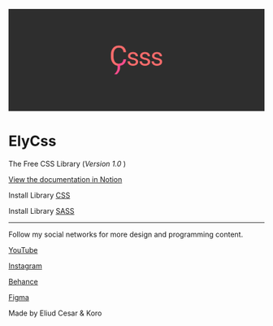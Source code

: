![elycss](./Cover.png)

# ElyCss

The Free CSS Library (_Version 1.0_ )

[View the documentation in Notion](https://eliud-koro.notion.site/ElyCsss-Librery-Css-50b2d906b47340568e16cff1e299ce8d)

Install Library [CSS](./elycsss.css)

Install Library [SASS](./elycsss.scss)


---

Follow my social networks for more design and programming content.

[YouTube](https://www.youtube.com/channel/UC8PLqBWu2IoYPmEeeqqlp3w)

[Instagram](https://instagram.com/eliud_koro)

[Behance](https://behance.net/eliud_cesar)

[Figma](https://figma.com/@eliudku)

Made by Eliud Cesar & Koro 
